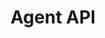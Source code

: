 ---
title: "Agent API"
type: "guide-and-reference"
latest_version: "0.5"
section_home: true
weight: 40
desc: "Interact with customers by joining the messaging protocol as an agent."
color: "#ee5201"
---